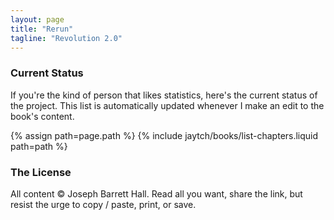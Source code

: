```yaml
---
layout: page
title: "Rerun"
tagline: "Revolution 2.0"
---
```


### Current Status

If you're the kind of person that likes statistics, here's the current status of the project. This list is automatically updated whenever I make an edit to the book's content.

{% assign path=page.path %}
{% include jaytch/books/list-chapters.liquid path=path %}

### The License

All content &copy; Joseph Barrett Hall. Read all you want, share the link, but resist the urge to copy / paste, print, or save.
